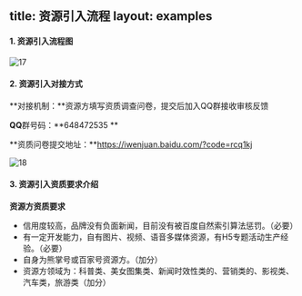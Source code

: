 title: 资源引入流程
layout: examples
---

#### 1.  资源引入流程图

![17](https://mipstatic.baidu.com/static/mip-static/mip-story/demo/static/17.png)

#### 2.  资源引入对接方式

**对接机制：**资源方填写资质调查问卷，提交后加入QQ群接收审核反馈  

**QQ**群号码：**648472535 **

**资质问卷提交地址：**https://iwenjuan.baidu.com/?code=rcq1kj

 ![18](https://mipstatic.baidu.com/static/mip-static/mip-story/demo/static/18.png)

#### 3.  资源引入资质要求介绍

**资源方资质要求**

- 信用度较高，品牌没有负面新闻，目前没有被百度自然索引算法惩罚。（必要）
- 有一定开发能力，自有图片、视频、语音多媒体资源，有H5专题活动生产经验。（必要）
- 自身为熊掌号或百家号资源方。（加分）
- 资源方领域为：科普类、美女图集类、新闻时效性类的、营销类的、影视类、汽车类，旅游类（加分）